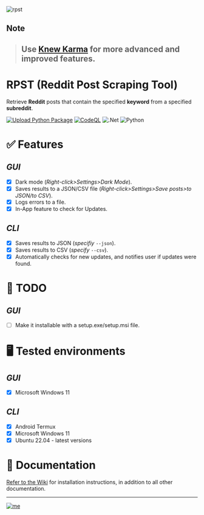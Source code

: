 ![rpst](https://github.com/bellingcat/reddit-post-scraping-tool/assets/74001397/b9ec50b2-d2cb-419f-b8f0-d170b0630875)

## Note
> ## Use [Knew Karma](https://github.com/bellingcat/knewkarma) for more advanced and improved features.

# RPST (Reddit Post Scraping Tool)
Retrieve **Reddit** posts that contain the specified **keyword** from a specified **subreddit**.

[![Upload Python Package](https://github.com/bellingcat/reddit-post-scraping-tool/actions/workflows/python-publish.yml/badge.svg)](https://github.com/rly0nheart/reddit-post-scraping-tool/actions/workflows/python-publish.yml) [![CodeQL](https://github.com/bellingcat/reddit-post-scraping-tool/actions/workflows/codeql.yml/badge.svg)](https://github.com/rly0nheart/reddit-post-scraping-tool/actions/workflows/codeql.yml) ![.Net](https://img.shields.io/badge/.NET-5C2D91?style=flat&logo=.net&logoColor=white) ![Python](https://img.shields.io/badge/python-3670A0?style=flat&logo=python&logoColor=ffdd54)

# ✅ Features
## *GUI*
- [x] Dark mode (*Right-click>Settings>Dark Mode*).
- [x] Saves results to a JSON/CSV file (*Right-click>Settings>Save posts>to JSON/to CSV*).
- [x] Logs errors to a file.
- [x] In-App feature to check for Updates.

## *CLI*
- [x] Saves results to JSON (*specifiy* `--json`).
- [x] Saves results to CSV (*specify* `--csv`).
- [x] Automatically checks for new updates, and notifies user if updates were found.

# 📃 TODO
## *GUI*
- [ ] Make it installable with a setup.exe/setup.msi file.

# 🖥️ Tested environments
## *GUI*
- [x] Microsoft Windows 11

## *CLI*
- [x] Android Termux
- [x] Microsoft Windows 11
- [x] Ubuntu 22.04 - latest versions

# 📖 Documentation
[Refer to the Wiki](https://github.com/bellingcat/reddit-post-scraping-tool/wiki) for installation instructions, in addition to all other documentation.

***
[![me](https://github.com/bellingcat/knewkarma/assets/74001397/efd19c7e-9840-4969-b33c-04087e73e4da)](https://about.me/rly0nheart)
